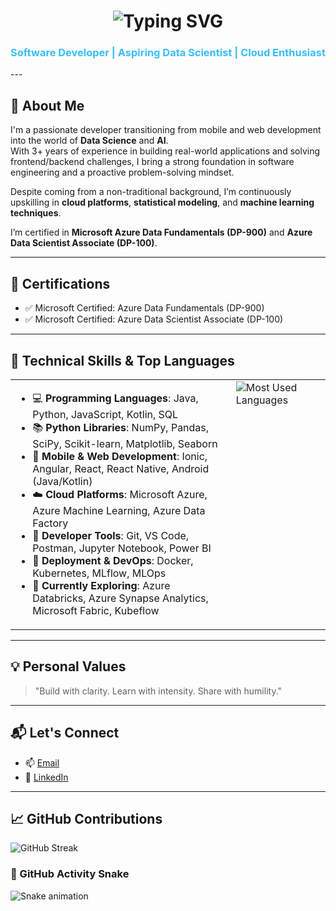 

<h1 align="center">
  <img src="https://readme-typing-svg.demolab.com?font=Fira+Code&size=28&pause=1000&color=00F700&center=true&vCenter=true&width=435&lines=Hi+%F0%9F%91%8B%2C+I'm+Vignesh!" alt="Typing SVG" />
</h1>
<h3 align="center" style="color:#38BDF8; font-weight:bold;">
  Software Developer | Aspiring Data Scientist | Cloud Enthusiast
</h3>
---

## 🧠 About Me

I'm a passionate developer transitioning from mobile and web development into the world of **Data Science** and **AI**.  
With 3+ years of experience in building real-world applications and solving frontend/backend challenges, I bring a strong foundation in software engineering and a proactive problem-solving mindset.

Despite coming from a non-traditional background, I’m continuously upskilling in **cloud platforms**, **statistical modeling**, and **machine learning techniques**.

I’m certified in **Microsoft Azure Data Fundamentals (DP-900)** and **Azure Data Scientist Associate (DP-100)**.

---

## 📜 Certifications

- ✅ Microsoft Certified: Azure Data Fundamentals (DP-900)  
- ✅ Microsoft Certified: Azure Data Scientist Associate (DP-100)

---

## 🚀 Technical Skills & Top Languages

<table>
  <tr>
    <td valign="top" width="70%">
<ul>
  <li>💻 <strong>Programming Languages</strong>: Java, Python, JavaScript, Kotlin, SQL</li>
  <li>📚 <strong>Python Libraries</strong>: NumPy, Pandas, SciPy, Scikit-learn, Matplotlib, Seaborn</li>
  <li>📱 <strong>Mobile & Web Development</strong>: Ionic, Angular, React, React Native, Android (Java/Kotlin)</li>
  <li>☁️ <strong>Cloud Platforms</strong>: Microsoft Azure, Azure Machine Learning, Azure Data Factory</li>
  <li>🔧 <strong>Developer Tools</strong>: Git, VS Code, Postman, Jupyter Notebook, Power BI</li>
  <li>🚀 <strong>Deployment & DevOps</strong>: Docker, Kubernetes, MLflow, MLOps</li>
  <li>🔬 <strong>Currently Exploring</strong>: Azure Databricks, Azure Synapse Analytics, Microsoft Fabric, Kubeflow</li>
</ul>
   </td>
    <td valign="top" width="30%">
      <img src="https://github-readme-stats.vercel.app/api/top-langs/?username=Vignesh96-R&theme=github_dark&layout=compact" alt="Most Used Languages"/>
    </td>
  </tr>
</table>

---

## 💡 Personal Values
> "Build with clarity. Learn with intensity. Share with humility."

---

## 📬 Let's Connect

- 📫 [Email](mailto:vignesh1996rajendran@gmail.com)  
- 💼 [LinkedIn](https://www.linkedin.com/in/vignesh-rajendran-436a6a256/)

---

## 📈 GitHub Contributions

![GitHub Streak](https://github-readme-streak-stats.herokuapp.com/?user=Vignesh96-R&theme=github_dark)  


### 🐍 GitHub Activity Snake

![Snake animation](https://github.com/Vignesh96-R/Vignesh96-R/blob/output/github-contribution-grid-snake.svg)
